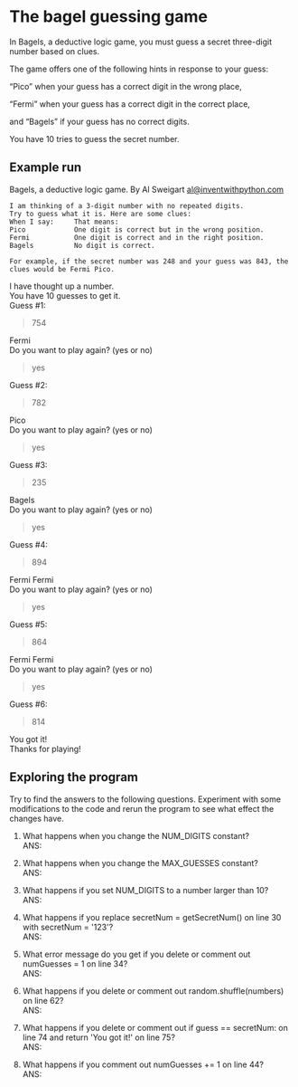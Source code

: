 # The bagel guessing game

In Bagels, a deductive logic game, you must guess a secret three-digit number based on clues.

The game offers one of the following hints in response to your guess:

“Pico” when your guess has a correct digit in the wrong place,

“Fermi” when your guess has a correct digit in the correct place,

and “Bagels” if your guess has no correct digits.

You have 10 tries to guess the secret number.

## Example run

Bagels, a deductive logic game.
    By Al Sweigart al@inventwithpython.com

    I am thinking of a 3-digit number with no repeated digits.
    Try to guess what it is. Here are some clues:
    When I say:     That means:
    Pico            One digit is correct but in the wrong position.
    Fermi           One digit is correct and in the right position.
    Bagels          No digit is correct.

    For example, if the secret number was 248 and your guess was 843, the
    clues would be Fermi Pico.

I have thought up a number.<br>
You have 10 guesses to get it.<br>
Guess #1:
> 754

Fermi<br>
Do you want to play again? (yes or no)
> yes

Guess #2:
> 782

Pico <br>
Do you want to play again? (yes or no)
> yes

Guess #3:
> 235

Bagels<br>
Do you want to play again? (yes or no)
> yes

Guess #4:
> 894

Fermi Fermi<br>
Do you want to play again? (yes or no)
> yes

Guess #5:
> 864

Fermi Fermi<br>
Do you want to play again? (yes or no)
> yes

Guess #6:
> 814

You got it!<br>
Thanks for playing!

## Exploring the program

Try to find the answers to the following questions. Experiment with some
modifications to the code and rerun the program to see what effect the
changes have.

1. What happens when you change the NUM_DIGITS constant?<br>
ANS:

2. What happens when you change the MAX_GUESSES constant?<br>
ANS:

3. What happens if you set NUM_DIGITS to a number larger than 10?<br>
ANS:

4. What happens if you replace secretNum = getSecretNum() on line 30 with secretNum = '123'?<br>
ANS:

5. What error message do you get if you delete or comment out numGuesses = 1 on line 34?<br>
ANS:

6. What happens if you delete or comment out random.shuffle(numbers) on line 62?<br>
ANS:

7. What happens if you delete or comment out if guess == secretNum: on line 74 and return 'You got it!' on line 75?<br>
ANS:

8. What happens if you comment out numGuesses += 1 on line 44?<br>
ANS:
